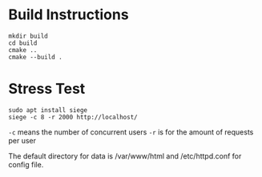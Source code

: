 # Build Instructions

```
mkdir build
cd build
cmake ..
cmake --build .
```

# Stress Test

```
sudo apt install siege
siege -c 8 -r 2000 http://localhost/
```
 
`-c` means the number of concurrent users
`-r` is for the amount of requests per user

The default directory for data is /var/www/html and /etc/httpd.conf for config file.
